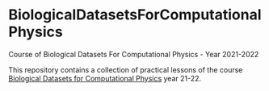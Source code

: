# BiologicalDatasetsForComputationalPhysics
Course of Biological Datasets For Computational Physics - Year 2021-2022

This repository contains a collection of practical lessons of the course [Biological Datasets for Computational Physics](https://www.didattica.unipd.it/off/2020/LM/SC/SC2443/000ZZ/SCQ0093478/N0) year 21-22.
